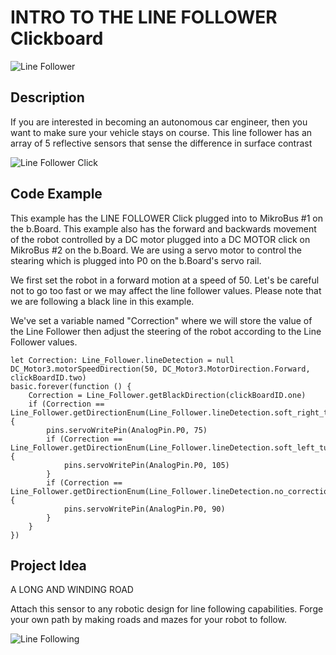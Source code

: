 # INTRO TO THE LINE FOLLOWER Clickboard

![Line Follower](https://github.com/Brilliant-Labs/bboard-tuts/blob/master/line-follower/linefollowing.jpeg?raw=true "Line Follower")

## Description

If you are interested in becoming
an autonomous car engineer,
then you want to make sure your
vehicle stays on course. This line
follower has an array of 5
reflective sensors that sense the
difference in surface contrast


![Line Follower Click](https://github.com/Brilliant-Labs/bboard-tuts/blob/master/line-follower/line-follower-click.jpg?raw=true "Line Follower Click")

## Code Example

This example has the LINE FOLLOWER Click plugged into to MikroBus #1 on the b.Board. This example also has the forward and backwards movement of the robot controlled by a DC motor plugged into a DC MOTOR click on MikroBus #2 on the b.Board.  We are using a servo motor to control the stearing which is plugged into P0 on the b.Board's servo rail. 

We first set the robot in a forward motion at a speed of 50.  Let's be careful not to go too fast or we may affect the line follower values.  Please note that we are following a black line in this example.

We've set a variable named "Correction" where we will store the value of the Line Follower then adjust the steering of the robot according to the Line Follower values. 

```blocks
let Correction: Line_Follower.lineDetection = null
DC_Motor3.motorSpeedDirection(50, DC_Motor3.MotorDirection.Forward, clickBoardID.two)
basic.forever(function () {
    Correction = Line_Follower.getBlackDirection(clickBoardID.one)
    if (Correction == Line_Follower.getDirectionEnum(Line_Follower.lineDetection.soft_right_turn)) {
        pins.servoWritePin(AnalogPin.P0, 75)
        if (Correction == Line_Follower.getDirectionEnum(Line_Follower.lineDetection.soft_left_turn)) {
            pins.servoWritePin(AnalogPin.P0, 105)
        }
        if (Correction == Line_Follower.getDirectionEnum(Line_Follower.lineDetection.no_correction)) {
            pins.servoWritePin(AnalogPin.P0, 90)
        }
    }
})

```

## Project Idea

A LONG AND WINDING ROAD

Attach this sensor to
any robotic design for
line following
capabilities. Forge your
own path by making
roads and mazes for
your robot to follow.


![Line Following](https://github.com/Brilliant-Labs/bboard-tuts/blob/master/line-follower/robot_moving.gif?raw=true "Let's Keep things centered")